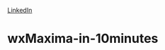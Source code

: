 [LinkedIn](https://www.linkedin.com/posts/seung-yeop-yang_maxima-a-computer-algebra-system-activity-7265963221130326016-cojO?utm_source=share&utm_medium=member_desktop)
# wxMaxima-in-10minutes
